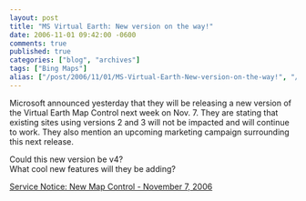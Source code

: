```yaml
---
layout: post
title: "MS Virtual Earth: New version on the way!"
date: 2006-11-01 09:42:00 -0600
comments: true
published: true
categories: ["blog", "archives"]
tags: ["Bing Maps"]
alias: ["/post/2006/11/01/MS-Virtual-Earth-New-version-on-the-way!", "/post/2006/11/01/ms-virtual-earth-new-version-on-the-way!"]
---
```

<!-- more -->
<p>
Microsoft announced yesterday that they will be releasing a new version of the Virtual Earth Map Control next week on Nov. 7. They are stating that existing sites using versions 2 and 3 will not be impacted and will continue to work. They also mention an upcoming marketing campaign surrounding this next release.
</p>
<p>
Could this new version be v4?<br />
What cool new features will they be adding?
</p>
<p>
<a href="http://blogs.msdn.com/virtualearth/archive/2006/10/31/service-notice-new-map-control-november-7-2006.aspx">Service Notice: New Map Control - November 7, 2006</a>
</p>

